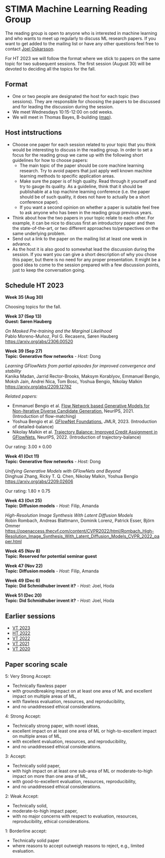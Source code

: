 # STIMA Machine Learning Reading Group
The reading group is open to anyone who is interested in machine learning and who wants to meet up regularly to discuss ML research papers.
If you want to get added to the mailing list or have any other questions feel free to contact [Joel Oskarsson](https://liu.se/en/employee/joeos82).

For HT 2023 we will follow the format where we stick to papers on the same topic for two subsequent sessions. The first session (August 30) will be devoted to deciding all the topics for the fall.

## Format
* One or two people are designated the host for each topic (two sessions). They are responsible for choosing the papers to be discussed and for leading the discussion during the session.
* We meet Wednesdays 10:15-12:00 on odd weeks.
* We will meet in Thomas Bayes, B-building ([map](https://www.ida.liu.se/department/location/search.en.shtml?keyword=thomas+bayes)).

## Host intstructions
* Choose one paper for each session related to your topic that you think would be interesting to discuss in the reading group. In order to set a focus for the reading group we came up with the following short guidelines for how to choose papers:
  * The main topic of the paper should be core machine learning research. Try to avoid papers that just apply well known machine learning methods to specific application areas.
  * Make sure the paper is of high quality. Read through it yourself and try to gauge its quality. As a guideline, think that it should be publishable at a top machine learning conference (i.e. the paper should be of such quality, it does not have to actually be a short conference paper).
  * If you want a second opinion on whether a paper is suitable feel free to ask anyone who has been in the reading group previous years.
* Think about how the two papers in your topic relate to each other. For example, it can be nice to discuss first an introductory paper and then the state-of-the-art, or two different approaches to/perspectives on the same underlying problem.
* Send out a link to the paper on the mailing list at least one week in advance.
* As the host it is also good to somewhat lead the discussion during the session. If you want you can give a short description of why you chose this paper, but there is no need for any proper presentation. It might be a good idea to come to the session prepared with a few discussion points, just to keep the conversation going.

## Schedule HT 2023

__Week 35 (Aug 30)__

Choosing topics for the fall.

__Week 37 (Sep 13)__
<br>
__Guest: Søren Hauberg__

*On Masked Pre-training and the Marginal Likelihood*
<br>
Pablo Moreno-Muñoz, Pol G. Recasens, Søren Hauberg
<br>
https://arxiv.org/abs/2306.00520

__Week 39 (Sep 27)__
<br>
__Topic: Generative flow networks__
_- Host:_ Dong

*Learning GFlowNets from partial episodes for improved convergence and stability*
<br>
Kanika Madan, Jarrid Rector-Brooks, Maksym Korablyov, Emmanuel Bengio, Moksh Jain, Andrei Nica, Tom Bosc, Yoshua Bengio, Nikolay Malkin
<br>
https://arxiv.org/abs/2209.12782

*Related papers:*

* Emmanuel Bengio et al. [Flow Network based Generative Models for Non-Iterative Diverse Candidate Generation.](https://arxiv.org/abs/2106.04399) NeurIPS, 2021. (Introduction of flow-matching)
* Yoshua Bengio et al. [GFlowNet Foundations.](https://www.jmlr.org/papers/v24/22-0364.html) JMLR, 2023. (Introduction of detailed-balance)
* Nikolay Malkin et al. [Trajectory Balance: Improved Credit Assignment in GFlowNets.](https://arxiv.org/abs/2201.13259) NeurIPS, 2022. (Introduction of trajectory-balance)

Our rating: 3.00 ± 0.00

__Week 41 (Oct 11)__
<br>
__Topic: Generative flow networks__
_- Host:_ Dong

*Unifying Generative Models with GFlowNets and Beyond*
<br>
Dinghuai Zhang, Ricky T. Q. Chen, Nikolay Malkin, Yoshua Bengio
<br>
https://arxiv.org/abs/2209.02606

Our rating: 1.80 ± 0.75

__Week 43 (Oct 25)__
<br>
__Topic: Diffusion models__
_- Host:_ Filip, Amanda

*High-Resolution Image Synthesis With Latent Diffusion Models*
<br>
Robin Rombach, Andreas Blattmann, Dominik Lorenz, Patrick Esser, Björn Ommer
<br>
https://openaccess.thecvf.com/content/CVPR2022/html/Rombach_High-Resolution_Image_Synthesis_With_Latent_Diffusion_Models_CVPR_2022_paper.html

__Week 45 (Nov 8)__
<br>
__Topic: Reserved for potential seminar guest__

__Week 47 (Nov 22)__
<br>
__Topic: Diffusion models__
_- Host:_ Filip, Amanda

__Week 49 (Dec 6)__
<br>
__Topic: Did Schmidhuber invent it?__
_- Host:_ Joel, Hoda 

__Week 51 (Dec 20)__
<br>
__Topic: Did Schmidhuber invent it?__
_- Host:_ Joel, Hoda

## Earlier sessions

* [VT 2023](archive/2023vt.md)
* [HT 2022](archive/2022ht.md)
* [VT 2022](archive/2022vt.md)
* [VT 2021](archive/2021vt.md)
* [VT 2020](archive/2020vt.md)

## Paper scoring scale

5: Very Strong Accept: 

* Technically flawless paper 
* with groundbreaking impact on at least one area of ML and excellent impact on multiple areas of ML, 
* with flawless evaluation, resources, and reproducibility, 
* and no unaddressed ethical considerations.

4: Strong Accept: 

* Technically strong paper, with novel ideas, 
* excellent impact on at least one area of ML or high-to-excellent impact on multiple areas of ML, 
* with excellent evaluation, resources, and reproducibility, 
* and no unaddressed ethical considerations.

3: Accept: 

* Technically solid paper, 
* with high impact on at least one sub-area of ML or moderate-to-high impact on more than one area of ML, 
* with good-to-excellent evaluation, resources, reproducibility, 
* and no unaddressed ethical considerations.

2: Weak Accept: 

* Technically solid, 
* moderate-to-high impact paper, 
* with no major concerns with respect to evaluation, resources, reproducibility, ethical considerations.

1: Borderline accept: 

* Technically solid paper 
* where reasons to accept outweigh reasons to reject, e.g., limited evaluation.
